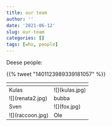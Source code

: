 ```yaml
---
title: our team
author: ''
date: '2021-06-12'
slug: our-team
categories: []
tags: [who, people]
---
```


Deese people:

{{% tweet "1401123989339181057" %}}

<table>
<thead>
<tr>
<th style="text-align:left;">
</th>
<th style="text-align:left;">
</th>
</tr>
</thead>
<tbody>
<tr>
<td style="text-align:left;">
Kulas
</td>
<td style="text-align:left;">
![](kulas.jpg)
</td>
</tr>
<tr>
<td style="text-align:left;">
![](renata2.jpg)
</td>
<td style="text-align:left;">
bubba
</td>
</tr>
<tr>
<td style="text-align:left;">
Sven
</td>
<td style="text-align:left;">
![](fox.jpg)
</td>
</tr>
<tr>
<td style="text-align:left;">
![](raccoon.jpg)
</td>
<td style="text-align:left;">
Ole
</td>
</tr>
</tbody>
</table>
